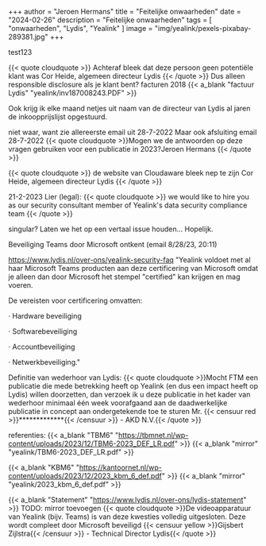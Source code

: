 +++
author = "Jeroen Hermans"
title = "Feitelijke onwaarheden"
date = "2024-02-26"
description = "Feitelijke onwaarheden"
tags = [
    "onwaarheden", "Lydis", "Yealink"
]
image = "img/yealink/pexels-pixabay-289381.jpg"
+++

test123
<!--more-->
{{< quote cloudquote >}}
Achteraf bleek dat deze persoon geen potentiële klant was <span>Cor Heide, algemeen directeur Lydis</span>
{{< /quote >}}
Dus alleen responsible disclosure als je klant bent?
facturen 2018
{{< a_blank "factuur Lydis" "yealink/inv187008243.PDF" >}}

Ook krijg ik elke maand netjes uit naam van de directeur van Lydis al jaren de inkoopprijslijst opgestuurd.

niet waar, want zie allereerste email uit 28-7-2022
Maar ook afsluiting email 28-7-2022
{{< quote cloudquote >}}Mogen we de antwoorden op deze vragen gebruiken voor een publicatie in 2023?<span>Jeroen Hermans</span>
{{< /quote >}}

{{< quote cloudquote >}}
de website van Cloudaware bleek nep te zijn <span>Cor Heide, algemeen directeur Lydis</span>
{{< /quote >}}



21-2-2023 Lier (legal):
{{< quote cloudquote >}}
we would like to hire you as our security consultant <span>member of Yealink's data security compliance team</span>
{{< /quote >}}

singular? Laten we het op een vertaal issue houden... Hopelijk.

Beveiliging Teams door Microsoft ontkent (email 8/28/23, 20:11)

https://www.lydis.nl/over-ons/yealink-security-faq
"Yealink voldoet met al haar Microsoft Teams producten aan deze certificering van Microsoft omdat je alleen dan door Microsoft het stempel "certified" kan krijgen en mag voeren.


De vereisten voor certificering omvatten:

· Hardware beveiliging

· Softwarebeveiliging

· Accountbeveiliging

· Netwerkbeveiliging."


Definitie van wederhoor van Lydis:
{{< quote cloudquote >}}Mocht FTM een publicatie die mede betrekking heeft op Yealink (en dus een impact heeft op Lydis) willen doorzetten, dan verzoek ik u deze publicatie in het kader van wederhoor minimaal één week voorafgaand aan de daadwerkelijke publicatie in concept aan ondergetekende toe te sturen
<span>Mr. {{< censuur red >}}*************{{< /censuur >}} - AKD N.V.</span>{{< /quote >}}

referenties:
{{< a_blank "TBM6" "https://tbmnet.nl/wp-content/uploads/2023/12/TBM6-2023_DEF_LR.pdf" >}}
{{< a_blank "mirror" "yealink/TBM6-2023_DEF_LR.pdf" >}}

{{< a_blank "KBM6" "https://kantoornet.nl/wp-content/uploads/2023/12/2023_kbm_6_def.pdf" >}}
{{< a_blank "mirror" "yealink/2023_kbm_6_def.pdf" >}}


{{< a_blank "Statement" "https://www.lydis.nl/over-ons/lydis-statement" >}}
TODO: mirror toevoegen
{{< quote cloudquote >}}De videoapparatuur van Yealink (bijv. Teams) is van deze kwesties volledig uitgesloten. Deze wordt compleet door Microsoft beveiligd
<span>{{< censuur yellow >}}Gijsbert Zijlstra{{< /censuur >}} - Technical Director Lydis</span>{{< /quote >}}
